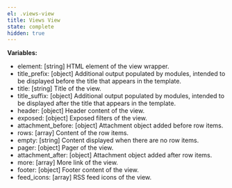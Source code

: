```yaml
---
el: .views-view
title: Views View
state: complete
hidden: true
---
```


__Variables:__
* element: [string] HTML element of the view wrapper.
* title_prefix: [object] Additional output populated by modules, intended to be
  displayed before the title that appears in the template.
* title: [string] Title of the view.
* title_suffix: [object] Additional output populated by modules, intended to be
  displayed after the title that appears in the template.
* header: [object] Header content of the view.
* exposed: [object] Exposed filters of the view.
* attachment_before: [object] Attachment object added before row items.
* rows: [array] Content of the row items.
* empty: [string] Content displayed when there are no row items.
* pager: [object] Pager of the view.
* attachment_after: [object] Attachment object added after row items.
* more: [array] More link of the view.
* footer: [object] Footer content of the view.
* feed_icons: [array] RSS feed icons of the view.
